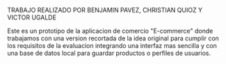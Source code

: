 TRABAJO REALIZADO POR BENJAMIN PAVEZ, CHRISTIAN QUIOZ Y VICTOR UGALDE

Este es un prototipo de la aplicacion de comercio "E-commerce" donde trabajamos con una version recortada de la idea original para cumplir con los requisitos de la evaluacion integrando una interfaz mas 
sencilla y con una base de datos local para guardar productos o perfiles de usuarios.
